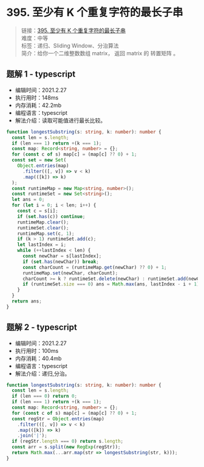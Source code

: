 # 395. 至少有 K 个重复字符的最长子串

> 链接：[395. 至少有 K 个重复字符的最长子串](https://leetcode-cn.com/problems/longest-substring-with-at-least-k-repeating-characters/)  
> 难度：中等  
> 标签：递归、Sliding Window、分治算法  
> 简介：给你一个二维整数数组 matrix， 返回 matrix 的 转置矩阵 。

## 题解 1 - typescript

- 编辑时间：2021.2.27
- 执行用时：148ms
- 内存消耗：42.2mb
- 编程语言：typescript
- 解法介绍：读取可能值进行最长比较。

```typescript
function longestSubstring(s: string, k: number): number {
  const len = s.length;
  if (len === 1) return +(k === 1);
  const map: Record<string, number> = {};
  for (const c of s) map[c] = (map[c] ?? 0) + 1;
  const set = new Set(
    Object.entries(map)
      .filter(([, v]) => v < k)
      .map(([k]) => k)
  );
  const runtimeMap = new Map<string, number>();
  const runtimeSet = new Set<string>();
  let ans = 0;
  for (let i = 0; i < len; i++) {
    const c = s[i];
    if (set.has(c)) continue;
    runtimeMap.clear();
    runtimeSet.clear();
    runtimeMap.set(c, 1);
    if (k > 1) runtimeSet.add(c);
    let lastIndex = i;
    while (++lastIndex < len) {
      const newChar = s[lastIndex];
      if (set.has(newChar)) break;
      const charCount = (runtimeMap.get(newChar) ?? 0) + 1;
      runtimeMap.set(newChar, charCount);
      charCount >= k ? runtimeSet.delete(newChar) : runtimeSet.add(newChar);
      if (runtimeSet.size === 0) ans = Math.max(ans, lastIndex - i + 1);
    }
  }
  return ans;
}
```

## 题解 2 - typescript

- 编辑时间：2021.2.27
- 执行用时：100ms
- 内存消耗：40.4mb
- 编程语言：typescript
- 解法介绍：递归,分治。

```typescript
function longestSubstring(s: string, k: number): number {
  const len = s.length;
  if (len === 0) return 0;
  if (len === 1) return +(k === 1);
  const map: Record<string, number> = {};
  for (const c of s) map[c] = (map[c] ?? 0) + 1;
  const regStr = Object.entries(map)
    .filter(([, v]) => v < k)
    .map(([k]) => k)
    .join('|');
  if (regStr.length === 0) return s.length;
  const arr = s.split(new RegExp(regStr));
  return Math.max(...arr.map(str => longestSubstring(str, k)));
}
```
